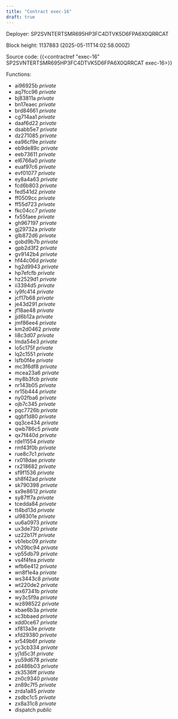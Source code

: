 ```yaml
---
title: "Contract exec-16"
draft: true
---
```

Deployer: SP2SVNTERTSMR695HP3FC4DTVK5D6FPA6X0QRRCAT


 



Block height: 1137883 (2025-05-11T14:02:58.000Z)

Source code: {{<contractref "exec-16" SP2SVNTERTSMR695HP3FC4DTVK5D6FPA6X0QRRCAT exec-16>}}

Functions:

* ai96925b _private_
* aq7fcc96 _private_
* bj83811a _private_
* bn17eaec _private_
* brd84661 _private_
* cg714aa1 _private_
* daaf6d22 _private_
* dsabb5e7 _private_
* dz271085 _private_
* ea96cf9e _private_
* eb9de89c _private_
* eeb73611 _private_
* el6766a0 _private_
* euaf97c6 _private_
* evf01077 _private_
* ey8a4a63 _private_
* fcd6b803 _private_
* fed541d2 _private_
* ff0509cc _private_
* ff55d723 _private_
* fkc04cc7 _private_
* fx55faee _private_
* gh967197 _private_
* gj29732a _private_
* glb872d6 _private_
* gobd9b7b _private_
* gpb2d3f2 _private_
* gv9142b4 _private_
* hf44c06d _private_
* hg2d9943 _private_
* hp7efcfb _private_
* hz2529d1 _private_
* ii3394d5 _private_
* iy9fc414 _private_
* jcf17b68 _private_
* je43d291 _private_
* jf18ae48 _private_
* jjd6b12a _private_
* jmf86ee4 _private_
* km2d0462 _private_
* li8c3d07 _private_
* lmda54e3 _private_
* lo5c175f _private_
* lq2c1551 _private_
* lsfb0f4e _private_
* mc3f6df8 _private_
* mcea23a6 _private_
* my8b3fcb _private_
* nr143b05 _private_
* nr15b444 _private_
* ny02fba6 _private_
* ojb7c345 _private_
* pqc7726b _private_
* qgbf1d80 _private_
* qq3ce434 _private_
* qwb786c5 _private_
* qx7f440d _private_
* rde11554 _private_
* rmf43f0b _private_
* rue8c7c1 _private_
* rx018dae _private_
* rx218682 _private_
* sf9f1536 _private_
* sh8f42ad _private_
* sk790398 _private_
* sx9e8612 _private_
* sy87ff7a _private_
* tcedda84 _private_
* tt4bd13d _private_
* ul98301e _private_
* uu6a0973 _private_
* ux3de730 _private_
* uz22b17f _private_
* vb1ebc09 _private_
* vh29bc94 _private_
* vp55db79 _private_
* vs4f4fea _private_
* wfb6e412 _private_
* wn8f1e4a _private_
* ws3443c8 _private_
* wt220de2 _private_
* wx67341b _private_
* wy3c5f9a _private_
* wz898522 _private_
* xbae6b3a _private_
* xc3bbaed _private_
* xdd0ce67 _private_
* xf813a3e _private_
* xfd29380 _private_
* xr549b6f _private_
* yc3cb334 _private_
* yj1d5c3f _private_
* yu59d678 _private_
* zd486b03 _private_
* zk3536ff _private_
* zn0c9340 _private_
* zn89c7f5 _private_
* zrda1a85 _private_
* zsdbc1c5 _private_
* zx8a31c8 _private_
* dispatch _public_
